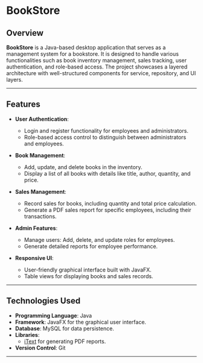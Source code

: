 # BookStore

## Overview

**BookStore** is a Java-based desktop application that serves as a management system for a bookstore. It is designed to handle various functionalities such as book inventory management, sales tracking, user authentication, and role-based access. The project showcases a layered architecture with well-structured components for service, repository, and UI layers.

---

## Features

- **User Authentication**:
  - Login and register functionality for employees and administrators.
  - Role-based access control to distinguish between administrators and employees.

- **Book Management**:
  - Add, update, and delete books in the inventory.
  - Display a list of all books with details like title, author, quantity, and price.

- **Sales Management**:
  - Record sales for books, including quantity and total price calculation.
  - Generate a PDF sales report for specific employees, including their transactions.

- **Admin Features**:
  - Manage users: Add, delete, and update roles for employees.
  - Generate detailed reports for employee performance.

- **Responsive UI**:
  - User-friendly graphical interface built with JavaFX.
  - Table views for displaying books and sales records.

---

## Technologies Used

- **Programming Language**: Java
- **Framework**: JavaFX for the graphical user interface.
- **Database**: MySQL for data persistence.
- **Libraries**:
  - [iText](https://itextpdf.com/) for generating PDF reports.
- **Version Control**: Git

---


